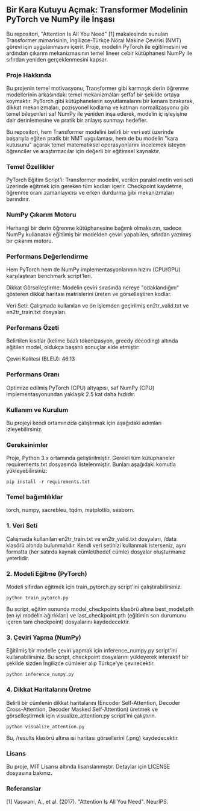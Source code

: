 ## Bir Kara Kutuyu Açmak: Transformer Modelinin PyTorch ve NumPy ile İnşası
Bu repositori, "Attention Is All You Need" [1] makalesinde sunulan Transformer mimarisinin, İngilizce-Türkçe Nöral Makine Çevirisi (NMT) görevi için uygulanmasını içerir. Proje, modelin PyTorch ile eğitilmesini ve ardından çıkarım mekanizmasının temel lineer cebir kütüphanesi NumPy ile sıfırdan yeniden gerçeklenmesini kapsar.

### Proje Hakkında
Bu projenin temel motivasyonu, Transformer gibi karmaşık derin öğrenme modellerinin arkasındaki temel mekanizmaları şeffaf bir şekilde ortaya koymaktır. PyTorch gibi kütüphanelerin soyutlamalarını bir kenara bırakarak, dikkat mekanizmaları, pozisyonel kodlama ve katman normalizasyonu gibi temel bileşenleri saf NumPy ile yeniden inşa ederek, modelin iç işleyişine dair derinlemesine ve pratik bir anlayış sunmayı hedefler.

Bu repositori, hem Transformer modelini belirli bir veri seti üzerinde başarıyla eğiten pratik bir NMT uygulaması, hem de bu modelin "kara kutusunu" açarak temel matematiksel operasyonlarını incelemek isteyen öğrenciler ve araştırmacılar için değerli bir eğitimsel kaynaktır.

### Temel Özellikler
PyTorch Eğitim Script'i: Transformer modelini, verilen paralel metin veri seti üzerinde eğitmek için gereken tüm kodları içerir. Checkpoint kaydetme, öğrenme oranı zamanlayıcısı ve erken durdurma gibi mekanizmaları barındırır.

### NumPy Çıkarım Motoru
Herhangi bir derin öğrenme kütüphanesine bağımlı olmaksızın, sadece NumPy kullanarak eğitilmiş bir modelden çeviri yapabilen, sıfırdan yazılmış bir çıkarım motoru.

### Performans Değerlendirme
Hem PyTorch hem de NumPy implementasyonlarının hızını (CPU/GPU) karşılaştıran benchmark script'leri.

Dikkat Görselleştirme: Modelin çeviri sırasında nereye "odaklandığını" gösteren dikkat haritası matrislerini üreten ve görselleştiren kodlar.

Veri Seti: Çalışmada kullanılan ve ön işlemden geçirilmiş en2tr_valid.txt ve en2tr_train.txt dosyaları.

### Performans Özeti
Belirtilen kısıtlar (kelime bazlı tokenizasyon, greedy decoding) altında eğitilen model, oldukça başarılı sonuçlar elde etmiştir:

Çeviri Kalitesi (BLEU): 46.13

### Performans Oranı
Optimize edilmiş PyTorch (CPU) altyapısı, saf NumPy (CPU) implementasyonundan yaklaşık 2.5 kat daha hızlıdır.

### Kullanım ve Kurulum
Bu projeyi kendi ortamınızda çalıştırmak için aşağıdaki adımları izleyebilirsiniz.

### Gereksinimler
Proje, Python 3.x ortamında geliştirilmiştir. Gerekli tüm kütüphaneler requirements.txt dosyasında listelenmiştir. Bunları aşağıdaki komutla yükleyebilirsiniz:

`pip install -r requirements.txt`

### Temel bağımlılıklar
torch, numpy, sacrebleu, tqdm, matplotlib, seaborn.

### 1. Veri Seti
Çalışmada kullanılan en2tr_train.txt ve en2tr_valid.txt dosyaları, /data klasörü altında bulunmalıdır. Kendi veri setinizi kullanmak isterseniz, aynı formatta (her satırda kaynak cümle\thedef cümle) dosyalar oluşturmanız yeterlidir.

### 2. Modeli Eğitme (PyTorch)
Modeli sıfırdan eğitmek için train_pytorch.py script'ini çalıştırabilirsiniz.

`python train_pytorch.py`

Bu script, eğitim sonunda model_checkpoints klasörü altına best_model.pth (en iyi modelin ağırlıkları) ve last_checkpoint.pth (eğitimin son durumunu içeren tam checkpoint) dosyalarını kaydedecektir.

### 3. Çeviri Yapma (NumPy)
Eğitilmiş bir modelle çeviri yapmak için inference_numpy.py script'ini kullanabilirsiniz. Bu script, checkpoint dosyalarını yükleyerek interaktif bir şekilde sizden İngilizce cümleler alıp Türkçe'ye çevirecektir.

`python inference_numpy.py`

### 4. Dikkat Haritalarını Üretme
Belirli bir cümlenin dikkat haritalarını (Encoder Self-Attention, Decoder Cross-Attention, Decoder Masked Self-Attention) üretmek ve görselleştirmek için visualize_attention.py script'ini çalıştırın.

`python visualize_attention.py`

Bu, /results klasörü altına ısı haritası görsellerini (.png) kaydedecektir.

### Lisans
Bu proje, MIT Lisansı altında lisanslanmıştır. Detaylar için LICENSE dosyasına bakınız.

### Referanslar
[1] Vaswani, A., et al. (2017). "Attention Is All You Need". NeurIPS.
